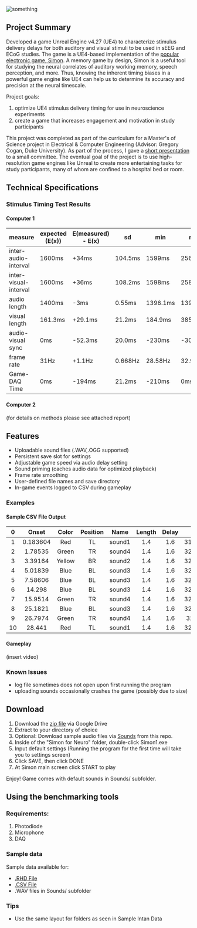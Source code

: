![something](https://i.imgur.com/as5GhAn.png)

## Project Summary
Developed a game Unreal Engine v4.27 (UE4) to characterize stimulus delivery delays for both auditory and visual stimuli to be used in sEEG and ECoG studies. The game is a UE4-based implementation of the [popular electronic game, Simon](https://en.wikipedia.org/wiki/Simon_(game)). A memory game by design, Simon is a useful tool for studying the neural correlates of auditory working memory, speech perception, and more. Thus, knowing the inherent timing biases in a powerful game engine like UE4 can help us to determine its accuracy and precision at the neural timescale.

Project goals:
1. optimize UE4 stimulus delivery timing for use in neuroscience experiments
2. create a game that increases engagement and motivation in study participants

This project was completed as part of the curriculum for a Master's of Science project in Electrical & Computer Engineering (Advisor: Gregory Cogan, Duke University). As part of the process, I gave a [short presentation](https://docs.google.com/presentation/d/e/2PACX-1vTYunatrHIF_dEswvlyRBQls0-UcbHC2gGNquG2_JlpQTFi_Uf162eQxXcN1pgXnw/pub?start=false&loop=false&delayms=10000) to a small committee. The eventual goal of the project is to use high-resolution game engines like Unreal to create more entertaining tasks for study participants, many of whom are confined to a hospital bed or room.

## Technical Specifications

### Stimulus Timing Test Results

#### Computer 1

| measure               | expected (E(x)) | E(measured) - E(x) | sd      | min      | max      |
| --------------------- | --------------- | ---------------- | ------- | -------- | -------- |
| inter-audio-interval  | 1600ms          | +34ms            | 104.5ms | 1599ms   | 2560ms   |
| inter-visual-interval | 1600ms          | +36ms            | 108.2ms | 1598ms   | 2580ms   |
| audio length          | 1400ms          | \-3ms            | 0.55ms  | 1396.1ms | 1398.1ms |
| visual length         | 161.3ms         | +29.1ms          | 21.2ms  | 184.9ms  | 385ms    |
| audio-visual sync     | 0ms             | \-52.3ms         | 20.0ms  | \-230ms  | \-30.1ms |
| frame rate            | 31Hz            | +1.1Hz           | 0.668Hz | 28.58Hz  | 32.91Hz  |
| Game-DAQ Time         | 0ms             | \-194ms          | 21.2ms  | \-210ms  | 0ms      |


#### Computer 2

(for details on methods please see attached report)

## Features
* Uploadable sound files (.WAV,.OGG supported)
* Persistent save slot for settings
* Adjustable game speed via audio delay setting
* Sound priming (caches audio data for optimized playback)
* Frame rate smoothing
* User-defined file names and save directory
* In-game events logged to CSV during gameplay

### Examples

#### Sample CSV File Output
**0**|**Onset**|**Color**|**Position**|**Name**|**Length**|**Delay**|**FPS**
:-----:|:-----:|:-----:|:-----:|:-----:|:-----:|:-----:|:-----:
1|0.183604|Red|TL|sound1|1.4|1.6|31.7124
2|1.78535|Green|TR|sound4|1.4|1.6|32.3526
3|3.39164|Yellow|BR|sound2|1.4|1.6|32.0403
4|5.01839|Blue|BL|sound3|1.4|1.6|32.6082
5|7.58606|Blue|BL|sound3|1.4|1.6|32.3935
6|14.298|Blue|BL|sound3|1.4|1.6|32.3883
7|15.9514|Green|TR|sound4|1.4|1.6|32.5098
8|25.1821|Blue|BL|sound3|1.4|1.6|32.2785
9|26.7974|Green|TR|sound4|1.4|1.6|32.444
10|28.441|Red|TL|sound1|1.4|1.6|32.2311

#### Gameplay
(insert video)

### Known Issues
* log file sometimes does not open upon first running the program
* uploading sounds occasionally crashes the game (possibly due to size)

## Download

1. Download the [zip file](https://drive.google.com/file/d/1Cx2oEqHdcQ-lriwse8LaBcMDWhglmOVx/view?usp=sharing) via Google Drive
2. Extract to your directory of choice
3. Optional: Download sample audio files via [Sounds](https://github.com/orbitalhybridization/SimonforNeuro/tree/main/Sounds) from this repo.
4. Inside of the "Simon for Neuro" folder, double-click Simon1.exe
5. Input default settings (Running the program for the first time will take you to settings screen)
6. Click SAVE, then click DONE
7. At Simon main screen click START to play

Enjoy! Game comes with default sounds in Sounds/ subfolder.

## Using the benchmarking tools
### Requirements:
1. Photodiode
2. Microphone
3. DAQ

### Sample data
Sample data available for:
* [.RHD File](https://drive.google.com/drive/folders/1f36aAD_Uoqpxgpse4-SgAn9CM8oxs9nb?usp=share_link)
* [.CSV File](something.com)
* .WAV files in Sounds/ subfolder

### Tips
* Use the same layout for folders as seen in Sample Intan Data
